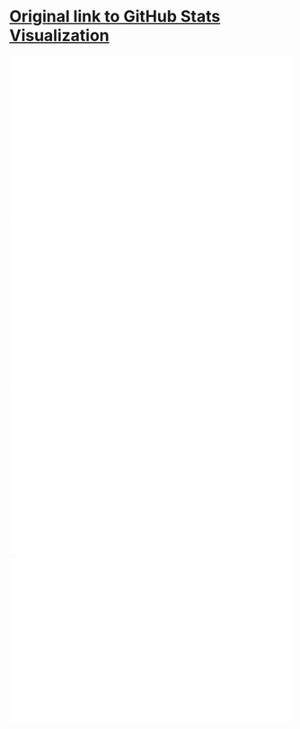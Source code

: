 # [Original link to GitHub Stats Visualization](https://github.com/jstrieb/github-stats)

<!--
https://github.community/t/support-theme-context-for-images-in-light-vs-dark-mode/147981/84
-->
<a href="https://github.com/guts117/github-stats">
<img src="https://github.com/guts117/github-stats/blob/master/generated/overview.svg#gh-dark-mode-only" />
<img src="https://github.com/guts117/github-stats/blob/master/generated/languages.svg#gh-dark-mode-only" />
<img src="https://github.com/guts117/github-stats/blob/master/generated/overview.svg#gh-light-mode-only" />
<img src="https://github.com/guts117/github-stats/blob/master/generated/languages.svg#gh-light-mode-only" />
</a>
